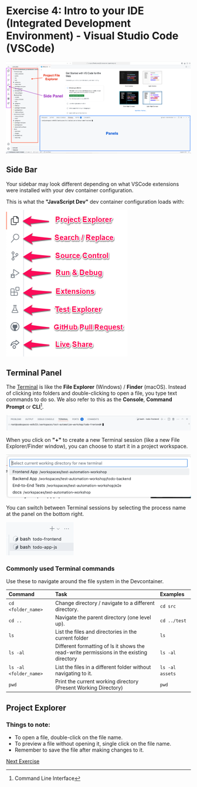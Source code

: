 # Exercise 4: Intro to your IDE (Integrated Development Environment) - Visual Studio Code (VSCode)

![Visual Studio Code](../images/vscode_intro.png)

## Side Bar

Your sidebar may look different depending on what VSCode extensions were installed with your dev container configuration.

This is what the **"JavaScript Dev"** dev container configuration loads with:

![Side Bar](../images/vscode_sidebar_with%20descriptions.png)

## Terminal Panel

The [Terminal](https://www.technigo.io/explained/what-is-the-terminal) is like the **File Explorer** (Windows) / **Finder** (macOS). Instead of clicking into folders and double-clicking to open a file, you type text commands to do so. We also refer to this as the **Console**, **Command Prompt** or **CLI**[^CLI].

![Terminal](../images/vscode_terminal.png)

When you click on **"+"** to create a new Terminal session (like a new File Explorer/Finder window), you can choose to start it in a project workspace.

![New Terminal Option](../images/vscode_new_terminal.png)

You can switch between Terminal sessions by selecting the process name at the panel on the bottom right.

![Terminal Session List](../images/vscode_terminal_navigate.png)

### Commonly used Terminal commands

Use these to navigate around the file system in the Devcontainer.

| Command                | Task                                                                                     | Examples        |
| :--------------------- | :--------------------------------------------------------------------------------------- | :-------------- |
| `cd <folder_name>`     | Change directory / navigate to a different directory.                                    | `cd src`        |
| `cd ..`                | Navigate the parent directory (one level up).                                            | `cd ../test`    |
| `ls`                   | List the files and directories in the current folder                                     | `ls`            |
| `ls -al`               | Different formatting of ls it shows the read-write permissions in the existing directory | `ls -al`        |
| `ls -al <folder_name>` | List the files in a different folder without navigating to it.                           | `ls -al assets` |
| `pwd`                  | Print the current working directory (Present Working Directory)                          | `pwd`           |

## Project Explorer

### Things to note:

- To open a file, double-click on the file name.
- To preview a file without opening it, single click on the file name.
- Remember to save the file after making changes to it.

[Next Exercise](./exercise5.md)

[^CLI]: Command Line Interface

